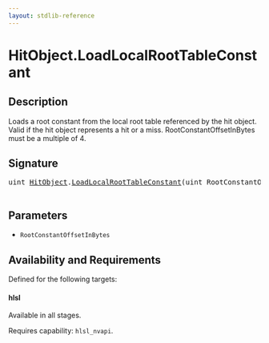 ```yaml
---
layout: stdlib-reference
---
```


# HitObject\.LoadLocalRootTableConstant

## Description

Loads a root constant from the local root table referenced by the hit object. Valid if the hit object
represents a hit or a miss. RootConstantOffsetInBytes must be a multiple of 4.

## Signature 

<pre>
<span class="code_keyword">uint</span> <a href="/stdlib-reference/types/HitObject/index" class="code_type">HitObject</a>.<a href="/stdlib-reference/types/HitObject/LoadLocalRootTableConstant">LoadLocalRootTableConstant</a>(<span class="code_keyword">uint</span> <span class='code_param'>RootConstantOffsetInBytes</span>);

</pre>

## Parameters

* `RootConstantOffsetInBytes`

## Availability and Requirements

Defined for the following targets:

#### hlsl
Available in all stages.

Requires capability: `hlsl_nvapi`.


